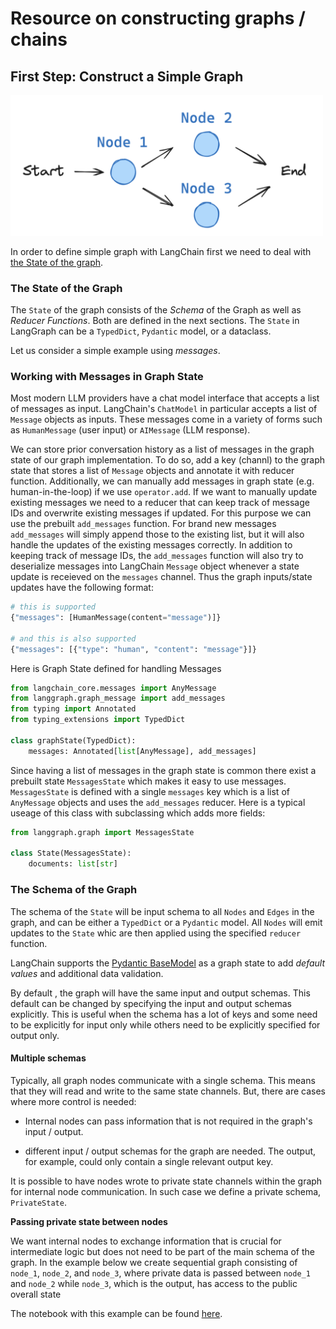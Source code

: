 # Resource on constructing graphs / chains

## First Step: Construct a Simple Graph

<!-- ![Figure: Simple Graph with LangChain](../../images/simple_graph.png) -->

<img src="../../images/simple_graph.png" alt="Figure: Simple Graph with LangChain" width="500"/>

In order to define simple graph with LangChain first we need to deal with [the State of the graph](https://langchain-ai.github.io/langgraph/concepts/low_level/#state).

### The State of the Graph

The `State` of the graph consists of the _Schema_ of the Graph as well as _Reducer Functions_. Both are defined in the next sections.
The `State` in LangGraph can be a `TypedDict`, `Pydantic` model, or a dataclass. 

Let us consider a simple example using _messages_.

### Working with Messages in Graph State

Most modern LLM providers have a chat model interface that accepts a list of messages as input. LangChain's `ChatModel` in particular accepts a list of `Message` objects as inputs. These messages come in a variety of forms such as `HumanMessage` (user input) or `AIMessage` (LLM response). 

We can store prior conversation history as a list of messages in the graph state of our graph implementation. To do so, add a key (channl) to the graph state that stores a list of `Message` objects and annotate it with reducer function. 
  Additionally, we can manually add messages in graph state (e.g. human-in-the-loop) if we use `operator.add`. 
  If we want to manually update existing messages we need to a reducer that can keep track of message IDs and overwrite existing messages if updated. For this purpose we can use the prebuilt `add_messages` function. For brand new messages `add_messages` will simply append those to the existing list, but it will also handle the updates of the existing messages correctly. In addition to keeping track of message IDs, the `add_messages` function will also try to deserialize messages into LangChain `Message` object whenever a state update is receieved on the `messages` channel. Thus the graph inputs/state updates have the following format:

```python
# this is supported
{"messages": [HumanMessage(content="message")]}

# and this is also supported
{"messages": [{"type": "human", "content": "message"}]}
```

Here is Graph State defined for handling Messages

```python
from langchain_core.messages import AnyMessage
from langgraph.graph_message import add_messages
from typing import Annotated
from typing_extensions import TypedDict

class graphState(TypedDict):
    messages: Annotated[list[AnyMessage], add_messages]
```

Since having a list of messages in the graph state is common there exist a prebuilt state `MessagesState` which makes it easy to use messages. `MessagesState` is defined with a single `messages` key which is a list of `AnyMessage` objects and uses the `add_messages` reducer. Here is a typical useage of this class with subclassing which adds more fields:

```python
from langgraph.graph import MessagesState

class State(MessagesState):
    documents: list[str]
```


### The Schema of the Graph

The schema of the `State` will be input schema to all `Nodes` and `Edges` in the graph, and can be either a `TypedDict` or a `Pydantic` model.  All `Nodes` will emit updates to the `State` whic are then applied using the specified `reducer` function.

LangChain supports the [Pydantic BaseModel](https://docs.pydantic.dev/latest/api/base_model/) as a graph state to add _default values_ and additional data validation. 

By default , the graph will have the same input and output schemas. This default can be changed by specifying the input and output schemas explicitly. This is useful when the schema has a lot of keys and some need to be explicitly for input only while others need to be explicitly specified for output only. 

#### Multiple schemas

Typically, all graph nodes communicate with a single schema. This means that they will read and write to the same state channels. But, there are cases where more  control is needed:

* Internal nodes can pass information that is not required in the graph's input / output.

* different input / output schemas for the graph are needed. The output, for example, could only contain a single relevant output key.

It is possible to have nodes wrote to private state channels within the graph for internal node communication. In such case we define a private schema, `PrivateState`. 



**Passing private state between nodes**

We want internal nodes to exchange information that is crucial for intermediate logic but does not need to be part of the main schema of the graph. 
In the example below we create sequential graph consisting of `node_1`, `node_2`, and `node_3`, where private data is passed between `node_1` and `node_2` while `node_3`, which is the output, has access to the public overall state

The notebook with this example can be found [here](https://github.com/dimitarpg13/langchain_tutorial/blob/main/langchain_tutorial/notebooks/private_state/SimplePrivateState.ipynb).
